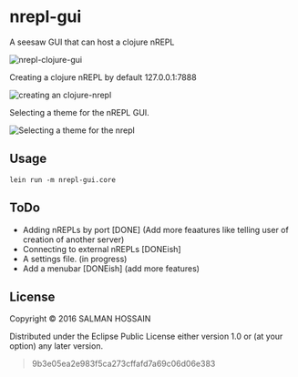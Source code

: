 # nrepl-gui

A seesaw GUI that can host a clojure nREPL

![nrepl-clojure-gui](http://imgur.com/k3FCtL0l.png)

Creating a clojure nREPL by default 127.0.0.1:7888

![creating an clojure-nrepl](http://imgur.com/kNGntCll.png)

Selecting a theme for the nREPL GUI. 

![Selecting a theme for the nrepl](http://imgur.com/FzvAhBvl.png)

## Usage

    lein run -m nrepl-gui.core
    
## ToDo

- Adding nREPLs by port [DONE] (Add more feaatures like telling user of creation of another server)
- Connecting to external nREPLs [DONEish] 
- A settings file. (in progress)
- Add a menubar [DONEish] (add more features)

## License

Copyright © 2016 SALMAN HOSSAIN

Distributed under the Eclipse Public License either version 1.0 or (at
your option) any later version.

> 9b3e05ea2e983f5ca273cffafd7a69c06d06e383
